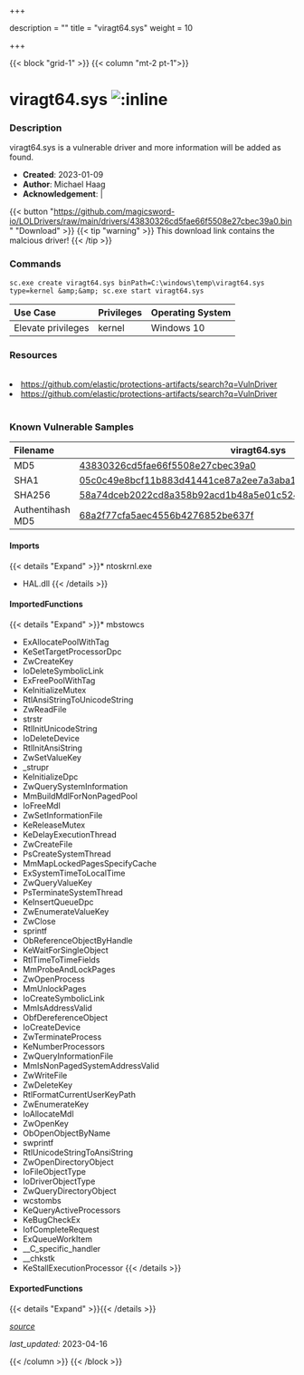 +++

description = ""
title = "viragt64.sys"
weight = 10

+++


{{< block "grid-1" >}}
{{< column "mt-2 pt-1">}}


# viragt64.sys ![:inline](/images/twitter_verified.png) 


### Description

viragt64.sys is a vulnerable driver and more information will be added as found.

- **Created**: 2023-01-09
- **Author**: Michael Haag
- **Acknowledgement**:  | [](https://twitter.com/)

{{< button "https://github.com/magicsword-io/LOLDrivers/raw/main/drivers/43830326cd5fae66f5508e27cbec39a0.bin" "Download" >}}
{{< tip "warning" >}}
This download link contains the malcious driver!
{{< /tip >}}

### Commands

```
sc.exe create viragt64.sys binPath=C:\windows\temp\viragt64.sys type=kernel &amp;&amp; sc.exe start viragt64.sys
```

| Use Case | Privileges | Operating System | 
|:---- | ---- | ---- |
| Elevate privileges | kernel | Windows 10 |

### Resources
<br>
<li><a href=" https://github.com/elastic/protections-artifacts/search?q=VulnDriver"> https://github.com/elastic/protections-artifacts/search?q=VulnDriver</a></li>
<li><a href="https://github.com/elastic/protections-artifacts/search?q=VulnDriver">https://github.com/elastic/protections-artifacts/search?q=VulnDriver</a></li>
<br>

### Known Vulnerable Samples

| Filename | viragt64.sys |
|:---- | ---- | 
| MD5 | <a href="https://www.virustotal.com/gui/file/43830326cd5fae66f5508e27cbec39a0">43830326cd5fae66f5508e27cbec39a0</a> |
| SHA1 | <a href="https://www.virustotal.com/gui/file/05c0c49e8bcf11b883d41441ce87a2ee7a3aba1d">05c0c49e8bcf11b883d41441ce87a2ee7a3aba1d</a> |
| SHA256 | <a href="https://www.virustotal.com/gui/file/58a74dceb2022cd8a358b92acd1b48a5e01c524c3b0195d7033e4bd55eff4495">58a74dceb2022cd8a358b92acd1b48a5e01c524c3b0195d7033e4bd55eff4495</a> |
| Authentihash MD5 | <a href="https://www.virustotal.com/gui/search/authentihash%253A68a2f77cfa5aec4556b4276852be637f">68a2f77cfa5aec4556b4276852be637f</a> || Authentihash SHA1 | <a href="https://www.virustotal.com/gui/search/authentihash%253A0188096c79f0cdde9233e52d4117c0f53e667e3d">0188096c79f0cdde9233e52d4117c0f53e667e3d</a> || Authentihash SHA256 | <a href="https://www.virustotal.com/gui/search/authentihash%253A54e969dc477af9a3e5b53dc4edaebc41a7b73c87ecca13dc1fbb8dfc86c0fd78">54e969dc477af9a3e5b53dc4edaebc41a7b73c87ecca13dc1fbb8dfc86c0fd78</a> || Signature | TG Soft S.a.s. Di Tonello Gianfranco e C., VeriSign Class 3 Code Signing 2010 CA, VeriSign   || Company | TG Soft S.a.s. || Description | VirIT Agent System || Product | VirIT Agent System || OriginalFilename | viragt64.sys |
#### Imports
{{< details "Expand" >}}* ntoskrnl.exe
* HAL.dll
{{< /details >}}
#### ImportedFunctions
{{< details "Expand" >}}* mbstowcs
* ExAllocatePoolWithTag
* KeSetTargetProcessorDpc
* ZwCreateKey
* IoDeleteSymbolicLink
* ExFreePoolWithTag
* KeInitializeMutex
* RtlAnsiStringToUnicodeString
* ZwReadFile
* strstr
* RtlInitUnicodeString
* IoDeleteDevice
* RtlInitAnsiString
* ZwSetValueKey
* _strupr
* KeInitializeDpc
* ZwQuerySystemInformation
* MmBuildMdlForNonPagedPool
* IoFreeMdl
* ZwSetInformationFile
* KeReleaseMutex
* KeDelayExecutionThread
* ZwCreateFile
* PsCreateSystemThread
* MmMapLockedPagesSpecifyCache
* ExSystemTimeToLocalTime
* ZwQueryValueKey
* PsTerminateSystemThread
* KeInsertQueueDpc
* ZwEnumerateValueKey
* ZwClose
* sprintf
* ObReferenceObjectByHandle
* KeWaitForSingleObject
* RtlTimeToTimeFields
* MmProbeAndLockPages
* ZwOpenProcess
* MmUnlockPages
* IoCreateSymbolicLink
* MmIsAddressValid
* ObfDereferenceObject
* IoCreateDevice
* ZwTerminateProcess
* KeNumberProcessors
* ZwQueryInformationFile
* MmIsNonPagedSystemAddressValid
* ZwWriteFile
* ZwDeleteKey
* RtlFormatCurrentUserKeyPath
* ZwEnumerateKey
* IoAllocateMdl
* ZwOpenKey
* ObOpenObjectByName
* swprintf
* RtlUnicodeStringToAnsiString
* ZwOpenDirectoryObject
* IoFileObjectType
* IoDriverObjectType
* ZwQueryDirectoryObject
* wcstombs
* KeQueryActiveProcessors
* KeBugCheckEx
* IofCompleteRequest
* ExQueueWorkItem
* __C_specific_handler
* __chkstk
* KeStallExecutionProcessor
{{< /details >}}
#### ExportedFunctions
{{< details "Expand" >}}{{< /details >}}



[*source*](https://github.com/magicsword-io/LOLDrivers/tree/main/yaml/viragt64.yaml)

*last_updated:* 2023-04-16








{{< /column >}}
{{< /block >}}
